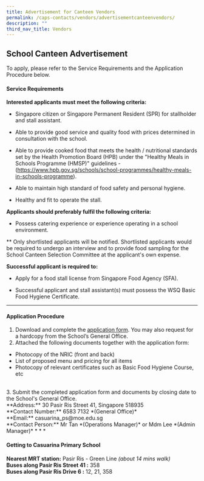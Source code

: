 ```yaml
---
title: Advertisement for Canteen Vendors
permalink: /caps-contacts/vendors/advertisementcanteenvendors/
description: ""
third_nav_title: Vendors
---
```

## **School Canteen Advertisement**

To apply, please refer to the Service Requirements and the Application Procedure below.

#### **Service Requirements**<br>

**Interested applicants must meet the following criteria:**

* Singapore citizen or Singapore Permanent Resident (SPR) for stallholder and stall assistant.

* Able to provide good service and quality food with prices determined in consultation with the school.

* Able to provide cooked food that meets the health / nutritional standards set by the Health Promotion Board (HPB) under the "Healthy Meals in Schools Programme (HMSP)" guidelines - (https://www.hpb.gov.sg/schools/school-programmes/healthy-meals-in-schools-programme).

* Able to maintain high standard of food safety and personal hygiene.

* Healthy and fit to operate the stall.

**Applicants should preferably fulfil the following criteria:**

* Possess catering experience or experience operating in a school environment.

** Only shortlisted applicants will be notified. Shortlisted applicants would be required to undergo an interview and to provide food sampling for the School Canteen Selection Committee at the applicant's own expense.

**Successful applicant is required to:**

* Apply for a food stall license from Singapore Food Agency (SFA).

* Successful applicant and stall assistant(s) must possess the WSQ Basic Food Hygiene Certificate.
* * *
#### **Application Procedure**

1. Download and complete the [application form](/files/application%20form%20for%20canteen%20stalls.pdf). You may also request for a hardcopy from the School’s General Office.
2. Attached the following documents together with the application form:
* Photocopy of the NRIC (front and back)
* List of proposed menu and pricing for all items
* Photocopy of relevant certificates such as Basic Food Hygiene Course, etc
<br>
3. Submit the completed application form and documents by closing date to the School's General Office.<br>
**Address:** 30 Pasir Ris Street 41, Singapore 518935<br>
**Contact Number:** 6583 7132 *(General Office)*<br>
**Email:** casuarina_ps@moe.edu.sg<br>
**Contact Person:** Mr Tan *(Operations Manager)* or Mdm Lee *(Admin Manager)*
* * *

#### **Getting to Casuarina Primary School**

**Nearest MRT station:** Pasir Ris - Green Line *(about 14 mins walk)*<br>
**Buses along Pasir Ris Street 41 :** 358<br>
**Buses along Pasir Ris Drive 6 :** 12, 21, 358<br>




